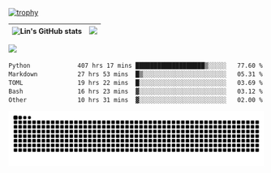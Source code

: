 [![trophy](https://github-profile-trophy.vercel.app/?username=ocss884&column=7)](https://github.com/ocss884)

| ![Lin's GitHub stats](https://github-readme-stats.vercel.app/api?username=ocss884&show_icons=true&hide_border=True&count_private=true) | ![](https://github-readme-streak-stats.herokuapp.com?user=ocss884&hide_border=true&date_format=M%20j%5B%2C%20Y%5D&ring=7EDDCF&fire=7EDDCF") |
| ------------------------------------------------------------ | ------------------------------------------------------------ |

![](https://komarev.com/ghpvc/?username=ocss884&color=brightgreen)

<!--START_SECTION:waka-->

```txt
Python             407 hrs 17 mins ███████████████████▒░░░░░   77.60 %
Markdown           27 hrs 53 mins  █▒░░░░░░░░░░░░░░░░░░░░░░░   05.31 %
TOML               19 hrs 22 mins  █░░░░░░░░░░░░░░░░░░░░░░░░   03.69 %
Bash               16 hrs 23 mins  ▓░░░░░░░░░░░░░░░░░░░░░░░░   03.12 %
Other              10 hrs 31 mins  ▓░░░░░░░░░░░░░░░░░░░░░░░░   02.00 %
```

<!--END_SECTION:waka-->

<p align="center">
   <img src="https://github.com/ocss884/ocss884/blob/output/github-snake.svg" alt="snake">
</p>
